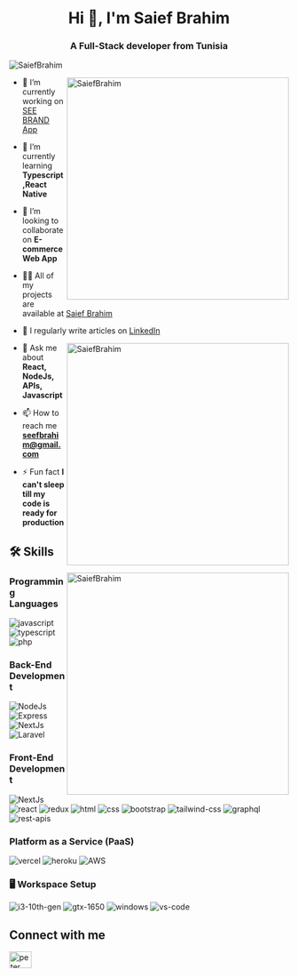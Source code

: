 <h1 align="center">Hi 👋, I'm Saief Brahim</h1>
<h3 align="center">A Full-Stack developer from Tunisia</h3>
<p align="left"> <img src="https://komarev.com/ghpvc/?username=SaiefBrahim&color=orange" alt="SaiefBrahim" /> </p>

<img align="right" width="400" src="https://github-readme-stats.vercel.app/api?username=SaiefBrahim&show_icons=true&theme=great-gatsby&hide_border=true" alt="SaiefBrahim"/>



- 🔭 I’m currently working on [SEE BRAND App](https://seebrand.vercel.app)

- 🌱 I’m currently learning **Typescript,React Native**

- 👯 I’m looking to collaborate on **E-commerce Web App**

- 👨‍💻 All of my projects are available at [Saief Brahim](https://vercel.com/saiefibrahim)

- 📝 I regularly write articles on [LinkedIn](https://www.linkedin.com/in/saiefbrahim/)

<img align="right" width="400" src="https://github-readme-streak-stats.herokuapp.com?user=SaiefBrahim&theme=great-gatsby&hide_border=true" alt="SaiefBrahim"/>

- 💬 Ask me about **React, NodeJs, APIs, Javascript**

- 📫 How to reach me **seefbrahim@gmail.com**

- ⚡ Fun fact **I can't sleep till my code is ready for production**



## 🛠️ Skills
<img align="right" width="400" src="https://github-readme-stats.vercel.app/api/top-langs/?username=SaiefBrahim&layout=compact&theme=great-gatsby&hide_border=true" alt="SaiefBrahim" />

### Programming Languages

![javascript](https://img.shields.io/badge/JavaScript-323330?style=for-the-badge&logo=javascript&logoColor=F7DF1E)
![typescript](https://img.shields.io/badge/TypeScript-3178C6?style=for-the-badge&logo=typescript&logoColor=white)
![php](https://img.shields.io/badge/Php-323330?style=for-the-badge&logo=php&logoColor=blue)


### Back-End Development

![NodeJs](https://img.shields.io/badge/Node.js-20232A?style=for-the-badge&logo=nodedotjs&logoColor=76B900)
![Express](https://img.shields.io/badge/Express.js-20232A?style=for-the-badge&logo=express&logoColor=white)
![NextJs](https://img.shields.io/badge/Next.js-20232A?style=for-the-badge&logo=nextdotjs&logoColor=white)
![Laravel](https://img.shields.io/badge/Laravel-20232A?style=for-the-badge&logo=laravel&logoColor=white)


### Front-End Development

![NextJs](https://img.shields.io/badge/Next.js-20232A?style=for-the-badge&logo=nextdotjs&logoColor=white)
![react](https://img.shields.io/badge/React-20232A?style=for-the-badge&logo=react&logoColor=61DAFB)
![redux](https://img.shields.io/badge/Redux-593D88?style=for-the-badge&logo=redux&logoColor=white)
![html](https://img.shields.io/badge/HTML5-E34F26?style=for-the-badge&logo=html5&logoColor=white)
![css](https://img.shields.io/badge/CSS3-1572B6?style=for-the-badge&logo=css3&logoColor=white)
![bootstrap](https://img.shields.io/badge/Bootstrap-563D7C?style=for-the-badge&logo=bootstrap&logoColor=white)
![tailwind-css](https://img.shields.io/badge/tailwind_css-06B6D4?style=for-the-badge&logo=tailwind-css&logoColor=white)
![graphql](https://img.shields.io/badge/GraphQL-E434AA?style=for-the-badge&logo=graphql&logoColor=white)
![rest-apis](https://img.shields.io/badge/Rest_APIs-E434AA?style=for-the-badge&logo=rest-apis&logoColor=white)

### Platform as a Service (PaaS)

![vercel](https://img.shields.io/badge/Vercel-000000?style=for-the-badge&logo=Vercel&logoColor=white)
![heroku](https://img.shields.io/badge/Heroku-430098?style=for-the-badge&logo=heroku&logoColor=white)
![AWS](https://img.shields.io/badge/Amazon_AWS-232F3E?style=for-the-badge&logo=amazon-aws&logoColor=white)


### 🖥️ Workspace Setup

![i3-10th-gen](https://img.shields.io/badge/Intel-Core_i5_10th-0071C5?style=for-the-badge&logo=intel&logoColor=white)
![gtx-1650](https://img.shields.io/badge/NVIDIA-GTX_1650-76B900?style=for-the-badge&logo=nvidia&logoColor=white)
![windows](https://img.shields.io/badge/Windows_11-0078D6?style=for-the-badge&logo=windows&logoColor=white)
![vs-code](https://img.shields.io/badge/VS_Code-007ACC?style=for-the-badge&logo=Visual-Studio-Code&logoColor=white)

## Connect with me

<p align="left">
<a href="https://www.linkedin.com/in/saiefbrahim/" target="blank"><img align="center" src="https://raw.githubusercontent.com/rahuldkjain/github-profile-readme-generator/master/src/images/icons/Social/linked-in-alt.svg" alt="peter kimanzi" height="30" width="40" /></a>
</p>
